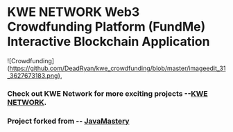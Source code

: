# KWE NETWORK Web3 Crowdfunding Platform (FundMe) Interactive Blockchain Application
![Crowdfunding](https://github.com/DeadRyan/kwe_crowdfunding/blob/master/imageedit_31_3627673183.png},

### Check out KWE Network for more exciting projects --[KWE NETWORK](https://www.kwe.network).
### Project forked from -- [JavaMastery](https://www.jsmastery.pro/)
